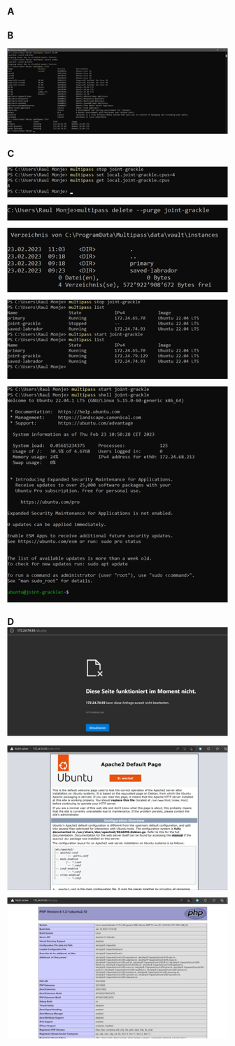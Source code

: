 
## A

## B
![](../../_assets/ScreenshotRaul%201.png)

## C
![](../../_assets/CPU_Change.png)

![](../../_assets/DeleteInstanz.png)

![](../../_assets/Instances.png)

![](../../_assets/InstanzStartStop.png)

![](../../_assets/Shell_start.png)

## D![](../../_assets/db_php.png)

![](../../_assets/Index_html.png)

![](../../_assets/InfoPhp.png)